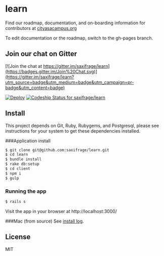 # learn

Find our roadmap, documentation, and on-boarding information for contributors at [cityasacampus.org](http://cityasacampus.org)

To edit documentation or the roadmap, switch to the gh-pages branch.

## Join our chat on Gitter

[![Join the chat at https://gitter.im/saxifrage/learn](https://badges.gitter.im/Join%20Chat.svg)](https://gitter.im/saxifrage/learn?utm_source=badge&utm_medium=badge&utm_campaign=pr-badge&utm_content=badge)

[![Deploy](https://www.herokucdn.com/deploy/button.png)](https://heroku.com/deploy)
[ ![Codeship Status for saxifrage/learn](https://codeship.com/projects/be3edb90-b14b-0132-d033-3edef27c5b65/status?branch=master)](https://codeship.com/projects/69801)



## Install

This project depends on Git, Ruby, Rubygems, and Postgresql, please see instructions for your system to get these dependencies installed.

###Application install
```bash
$ git clone git@github.com:saxifrage/learn.git
$ cd learn
$ bundle install
$ rake db:setup
$ cd client
$ npm i
$ gulp
```

### Running the app
```bash
$ rails s
```

Visit the app in your browser at http://localhost:3000/

###Mac (from source)
See [install log](https://github.com/saxifrage/learn/issues/57).

## License
MIT
